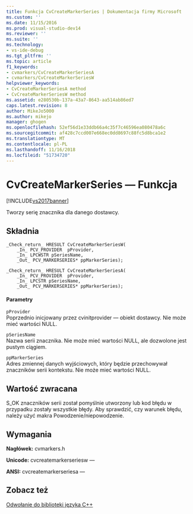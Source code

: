```yaml
---
title: Funkcja CvCreateMarkerSeries | Dokumentacja firmy Microsoft
ms.custom: ''
ms.date: 11/15/2016
ms.prod: visual-studio-dev14
ms.reviewer: ''
ms.suite: ''
ms.technology:
- vs-ide-debug
ms.tgt_pltfrm: ''
ms.topic: article
f1_keywords:
- cvmarkers/CvCreateMarkerSeriesA
- cvmarkers/CvCreateMarkerSeriesW
helpviewer_keywords:
- CvCreateMarkerSeriesA method
- CvCreateMarkerSeriesW method
ms.assetid: e280530b-137a-43a7-8643-aa514ab86ed7
caps.latest.revision: 8
author: MikeJo5000
ms.author: mikejo
manager: ghogen
ms.openlocfilehash: 52ef56d1e33ddb66a4c35f7c46596ea080478a6c
ms.sourcegitcommit: af428c7ccd007e668ec0dd8697c88fc5d8bca1e2
ms.translationtype: MT
ms.contentlocale: pl-PL
ms.lasthandoff: 11/16/2018
ms.locfileid: "51734720"
---
```

# <a name="cvcreatemarkerseries-function"></a>CvCreateMarkerSeries — Funkcja
[!INCLUDE[vs2017banner](../includes/vs2017banner.md)]

Tworzy serię znacznika dla danego dostawcy.  
  
## <a name="syntax"></a>Składnia  
  
```  
_Check_return_ HRESULT CvCreateMarkerSeriesW(  
    _In_ PCV_PROVIDER  pProvider,  
    _In_ LPCWSTR pSeriesName,  
    _Out_ PCV_MARKERSERIES* ppMarkerSeries);  
  
_Check_return_ HRESULT CvCreateMarkerSeriesA(  
    _In_ PCV_PROVIDER  pProvider,  
    _In_ LPCSTR pSeriesName,  
    _Out_ PCV_MARKERSERIES* ppMarkerSeries);  
```  
  
#### <a name="parameters"></a>Parametry  
 `pProvider`  
 Poprzednio inicjowany przez cvinitprovider — obiekt dostawcy. Nie może mieć wartości NULL.  
  
 `pSeriesName`  
 Nazwa serii znacznika. Nie może mieć wartości NULL, ale dozwolone jest pustym ciągiem.  
  
 `ppMarkerSeries`  
 Adres zmiennej danych wyjściowych, który będzie przechowywał znaczników serii kontekstu. Nie może mieć wartości NULL.  
  
## <a name="return-value"></a>Wartość zwracana  
 S_OK znaczników serii został pomyślnie utworzony lub kod błędu w przypadku zostały wszystkie błędy. Aby sprawdzić, czy warunek błędu, należy użyć makra Powodzenie/niepowodzenie.  
  
## <a name="requirements"></a>Wymagania  
 **Nagłówek:** cvmarkers.h  
  
 **Unicode:** cvcreatemarkerseriesw —  
  
 **ANSI:** cvcreatemarkerseriesa —  
  
## <a name="see-also"></a>Zobacz też  
 [Odwołanie do biblioteki języka C++](../profiling/cpp-library-reference.md)



